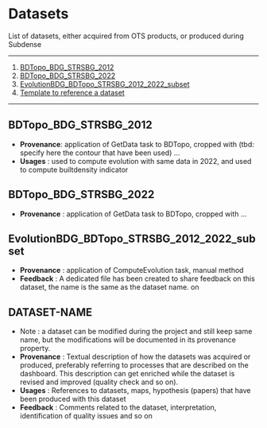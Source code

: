 # Datasets

List of datasets, either acquired from OTS products, or produced during Subdense  

*******
 1. [BDTopo_BDG_STRSBG_2012](#BDTopo_BDG_STRSBG_2012)
 2. [BDTopo_BDG_STRSBG_2022](#BDTopo_BDG_STRSBG_2022)
 3. [EvolutionBDG_BDTopo_STRSBG_2012_2022_subset](#EvolutionBDG_BDTopo_STRSBG_2012_2022_subset)
 4. [Template to reference a dataset](#DATASET-NAME)
*******
## BDTopo_BDG_STRSBG_2012	
* **Provenance**: application of GetData task to BDTopo, cropped with (tbd: specify here the contour that have been used) … 
* **Usages** : used to compute evolution with same data in 2022, and used to compute builtdensity indicator

## BDTopo_BDG_STRSBG_2022
* **Provenance** : application of GetData task to BDTopo, cropped with … 

## EvolutionBDG_BDTopo_STRSBG_2012_2022_subset
* **Provenance** : application of ComputeEvolution task, manual method 
* **Feedback** : A dedicated file has been created to share feedback on this dataset, the name is the same as the dataset name. on

## DATASET-NAME
* Note : a dataset can be modified during the project and still keep same name, but the modifications will be documented in its provenance property.   
* **Provenance** : Textual description of how the datasets was acquired or produced, preferably referring to processes that are described on the dashboard.  This description can get enriched while the dataset is revised and improved (quality check and so on).
* **Usages** : References to datasets, maps, hypothesis (papers) that have been produced with this dataset
* **Feedback** : Comments related to the dataset, interpretation, identification of quality issues and so on

